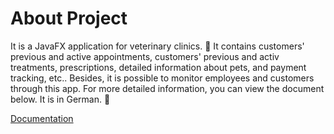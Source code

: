 
# About Project
It is a JavaFX application for veterinary clinics. 🐶 It contains customers' previous and active appointments, customers' previous and activ treatments, prescriptions, detailed information about pets, and payment tracking, etc.. Besides, it is possible to monitor employees and customers through this app. For more detailed information, you can view the document below. It is in German. 👀


[Documentation](https://docs.google.com/document/d/1SQ6Fv1GA-z_eMucRRe2qw9tcAYFf3wOSALQpZY7VpWc/edit?usp=sharing)

